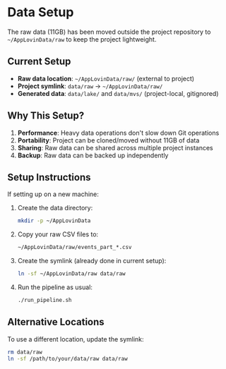 # Data Setup

The raw data (11GB) has been moved outside the project repository to `~/AppLovinData/raw` to keep the project lightweight.

## Current Setup

- **Raw data location**: `~/AppLovinData/raw/` (external to project)
- **Project symlink**: `data/raw` → `~/AppLovinData/raw/`
- **Generated data**: `data/lake/` and `data/mvs/` (project-local, gitignored)

## Why This Setup?

1. **Performance**: Heavy data operations don't slow down Git operations
2. **Portability**: Project can be cloned/moved without 11GB of data
3. **Sharing**: Raw data can be shared across multiple project instances
4. **Backup**: Raw data can be backed up independently

## Setup Instructions

If setting up on a new machine:

1. Create the data directory:
   ```bash
   mkdir -p ~/AppLovinData
   ```

2. Copy your raw CSV files to:
   ```bash
   ~/AppLovinData/raw/events_part_*.csv
   ```

3. Create the symlink (already done in current setup):
   ```bash
   ln -sf ~/AppLovinData/raw data/raw
   ```

4. Run the pipeline as usual:
   ```bash
   ./run_pipeline.sh
   ```

## Alternative Locations

To use a different location, update the symlink:
```bash
rm data/raw
ln -sf /path/to/your/data/raw data/raw
```